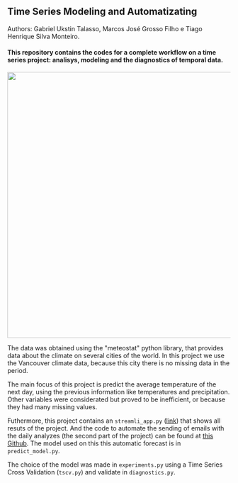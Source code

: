 ## Time Series Modeling and Automatizating 

Authors: Gabriel Ukstin Talasso, Marcos José Grosso Filho e Tiago Henrique Silva Monteiro.

#### This repository contains the codes for a complete workflow on a time series project: analisys, modeling and the diagnostics of temporal data.

<img src="https://github.com/GabrielTalasso/trabalho-series/assets/75808460/201dbb79-04fa-429f-b228-24f3adb71dbe" align="center" width="600">


The data was obtained using the "meteostat" python library, that provides data about the climate on several cities of the world. In this project we use the Vancouver climate data, because this city there is no missing data in the period.

The main focus of this project is predict the average temperature of the next day, using the previous information like temperatures and precipitation. Other variables were considerated but proved to be inefficient, or because they had many missing values.

Futhermore, this project contains an `streamli_app.py` ([link](https://gabrieltalasso-trabalho-series-streamlit-app-vug9p4.streamlit.app/)) that shows all resuts of the project. And the code to automate the sending of emails with the daily analyzes (the second part of the project) can be found at [this Github](https://github.com/Marcosgrosso/automation_series). The model used on this this automatic forecast is in `predict_model.py`.

The choice of the model was made in `experiments.py` using a Time Series Cross Validation (`tscv.py`) and validate in `diagnostics.py`.





